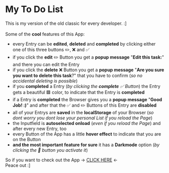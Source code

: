 # My To Do List
 This is my version of the old classic for every developer. :] <br><br>
 Some of the **cool** features of this App:
 - every Entry can be **edited**, **deleted** and **completed** by clicking either one of this three buttons ✏️, ❌ and ✅
 - if you click the **edit** ✏️ Button you get a **popup message** "**Edit this task:**" and there you can edit the Entry
 - if you click the **delete** ❌ Button you get a **popup message** "**Are you sure you want to delete this task**?" that you have to confirm (*so no accidental deleting is possible*)
 - if you **completed** a Entry (*by clicking the **complete** ✅ Button*) the Entry gets a beautiful 🟩 color, to indicate that the Entry is **completed**
 - if a Entry is **completed** the Browser gives you a **popup message** "**Good Job! :)**" and after that the ✅ and ✏️ Buttons of this Entry are **disabled**
  - all of your Entrys are **saved** in the **localStorage** of your Browser (*so dont worry you dont lose your personal List if you reload the Page*)
 - the Inputfield is **autoselected onload** (*even if you reload the Page*) and after every new Entry, too
 - every Button of the App has a little **hover effect** to indicate that you are on the Button
 - **and the most important feature for sure** it has a **Darkmode** option (*by clicking the 🌚 button you activate it*)

 So if you want to check out the App → [CLICK HERE](https://on-fi.github.io/To-Do-List-JS/) ← <br> Peace out :]


